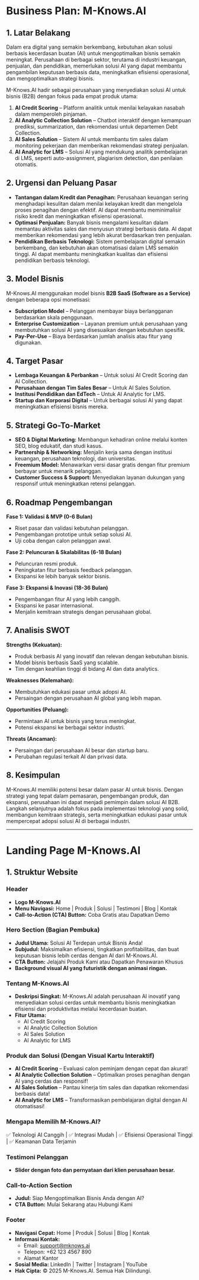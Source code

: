 # Business Plan: M-Knows.AI

## 1. Latar Belakang
Dalam era digital yang semakin berkembang, kebutuhan akan solusi berbasis kecerdasan buatan (AI) untuk mengoptimalkan bisnis semakin meningkat. Perusahaan di berbagai sektor, terutama di industri keuangan, penjualan, dan pendidikan, memerlukan solusi AI yang dapat membantu pengambilan keputusan berbasis data, meningkatkan efisiensi operasional, dan mengoptimalkan strategi bisnis.

M-Knows.AI hadir sebagai perusahaan yang menyediakan solusi AI untuk bisnis (B2B) dengan fokus pada empat produk utama:
1. **AI Credit Scoring** – Platform analitik untuk menilai kelayakan nasabah dalam memperoleh pinjaman.
2. **AI Analytic Collection Solution** – Chatbot interaktif dengan kemampuan prediksi, summarization, dan rekomendasi untuk departemen Debt Collection.
3. **AI Sales Solution** – Sistem AI untuk membantu tim sales dalam monitoring pekerjaan dan memberikan rekomendasi strategi penjualan.
4. **AI Analytic for LMS** – Solusi AI yang mendukung analitik pembelajaran di LMS, seperti auto-assignment, plagiarism detection, dan penilaian otomatis.

## 2. Urgensi dan Peluang Pasar
- **Tantangan dalam Kredit dan Penagihan:** Perusahaan keuangan sering menghadapi kesulitan dalam menilai kelayakan kredit dan mengelola proses penagihan dengan efektif. AI dapat membantu meminimalisir risiko kredit dan meningkatkan efisiensi operasional.
- **Optimasi Penjualan:** Banyak bisnis mengalami kesulitan dalam memantau aktivitas sales dan menyusun strategi berbasis data. AI dapat memberikan rekomendasi yang lebih akurat berdasarkan tren penjualan.
- **Pendidikan Berbasis Teknologi:** Sistem pembelajaran digital semakin berkembang, dan kebutuhan akan otomatisasi dalam LMS semakin tinggi. AI dapat membantu meningkatkan kualitas dan efisiensi pendidikan berbasis teknologi.

## 3. Model Bisnis
M-Knows.AI menggunakan model bisnis **B2B SaaS (Software as a Service)** dengan beberapa opsi monetisasi:
- **Subscription Model** – Pelanggan membayar biaya berlangganan berdasarkan skala penggunaan.
- **Enterprise Customization** – Layanan premium untuk perusahaan yang membutuhkan solusi AI yang disesuaikan dengan kebutuhan spesifik.
- **Pay-Per-Use** – Biaya berdasarkan jumlah analisis atau fitur yang digunakan.

## 4. Target Pasar
- **Lembaga Keuangan & Perbankan** – Untuk solusi AI Credit Scoring dan AI Collection.
- **Perusahaan dengan Tim Sales Besar** – Untuk AI Sales Solution.
- **Institusi Pendidikan dan EdTech** – Untuk AI Analytic for LMS.
- **Startup dan Korporasi Digital** – Untuk berbagai solusi AI yang dapat meningkatkan efisiensi bisnis mereka.

## 5. Strategi Go-To-Market
- **SEO & Digital Marketing:** Membangun kehadiran online melalui konten SEO, blog edukatif, dan studi kasus.
- **Partnership & Networking:** Menjalin kerja sama dengan institusi keuangan, perusahaan teknologi, dan universitas.
- **Freemium Model:** Menawarkan versi dasar gratis dengan fitur premium berbayar untuk menarik pelanggan.
- **Customer Success & Support:** Menyediakan layanan dukungan yang responsif untuk meningkatkan retensi pelanggan.

## 6. Roadmap Pengembangan
**Fase 1: Validasi & MVP (0-6 Bulan)**
- Riset pasar dan validasi kebutuhan pelanggan.
- Pengembangan prototipe untuk setiap solusi AI.
- Uji coba dengan calon pelanggan awal.

**Fase 2: Peluncuran & Skalabilitas (6-18 Bulan)**
- Peluncuran resmi produk.
- Peningkatan fitur berbasis feedback pelanggan.
- Ekspansi ke lebih banyak sektor bisnis.

**Fase 3: Ekspansi & Inovasi (18-36 Bulan)**
- Pengembangan fitur AI yang lebih canggih.
- Ekspansi ke pasar internasional.
- Menjalin kemitraan strategis dengan perusahaan global.

## 7. Analisis SWOT
**Strengths (Kekuatan):**
- Produk berbasis AI yang inovatif dan relevan dengan kebutuhan bisnis.
- Model bisnis berbasis SaaS yang scalable.
- Tim dengan keahlian tinggi di bidang AI dan data analytics.

**Weaknesses (Kelemahan):**
- Membutuhkan edukasi pasar untuk adopsi AI.
- Persaingan dengan perusahaan AI global yang lebih mapan.

**Opportunities (Peluang):**
- Permintaan AI untuk bisnis yang terus meningkat.
- Potensi ekspansi ke berbagai sektor industri.

**Threats (Ancaman):**
- Persaingan dari perusahaan AI besar dan startup baru.
- Perubahan regulasi terkait AI dan privasi data.

## 8. Kesimpulan
M-Knows.AI memiliki potensi besar dalam pasar AI untuk bisnis. Dengan strategi yang tepat dalam pemasaran, pengembangan produk, dan ekspansi, perusahaan ini dapat menjadi pemimpin dalam solusi AI B2B. Langkah selanjutnya adalah fokus pada implementasi teknologi yang solid, membangun kemitraan strategis, serta meningkatkan edukasi pasar untuk mempercepat adopsi solusi AI di berbagai industri.

---

# Landing Page M-Knows.AI

## 1. Struktur Website
### **Header**
- **Logo M-Knows.AI**
- **Menu Navigasi:** Home | Produk | Solusi | Testimoni | Blog | Kontak
- **Call-to-Action (CTA) Button:** Coba Gratis atau Dapatkan Demo

### **Hero Section (Bagian Pembuka)**
- **Judul Utama:** Solusi AI Terdepan untuk Bisnis Anda!
- **Subjudul:** Maksimalkan efisiensi, tingkatkan profitabilitas, dan buat keputusan bisnis lebih cerdas dengan AI dari M-Knows.AI.
- **CTA Button:** Jelajahi Produk Kami atau Dapatkan Penawaran Khusus
- **Background visual AI yang futuristik dengan animasi ringan.**

### **Tentang M-Knows.AI**
- **Deskripsi Singkat:** M-Knows.AI adalah perusahaan AI inovatif yang menyediakan solusi cerdas untuk membantu bisnis meningkatkan efisiensi dan produktivitas melalui kecerdasan buatan.
- **Fitur Utama:**
  - AI Credit Scoring
  - AI Analytic Collection Solution
  - AI Sales Solution
  - AI Analytic for LMS

### **Produk dan Solusi (Dengan Visual Kartu Interaktif)**
- **AI Credit Scoring** – Evaluasi calon peminjam dengan cepat dan akurat!
- **AI Analytic Collection Solution** – Optimalkan proses penagihan dengan AI yang cerdas dan responsif!
- **AI Sales Solution** – Pantau kinerja tim sales dan dapatkan rekomendasi berbasis data!
- **AI Analytic for LMS** – Transformasikan pembelajaran digital dengan AI otomatisasi!

### **Mengapa Memilih M-Knows.AI?**
✅ Teknologi AI Canggih | ✅ Integrasi Mudah | ✅ Efisiensi Operasional Tinggi | ✅ Keamanan Data Terjamin

### **Testimoni Pelanggan**
- **Slider dengan foto dan pernyataan dari klien perusahaan besar.**

### **Call-to-Action Section**
- **Judul:** Siap Mengoptimalkan Bisnis Anda dengan AI?
- **CTA Button:** Mulai Sekarang atau Hubungi Kami

### **Footer**
- **Navigasi Cepat:** Home | Produk | Solusi | Blog | Kontak
- **Informasi Kontak:**
  - Email: support@mknows.ai
  - Telepon: +62 123 4567 890
  - Alamat Kantor
- **Sosial Media:** LinkedIn | Twitter | Instagram | YouTube
- **Hak Cipta:** © 2025 M-Knows.AI. Semua Hak Dilindungi.

